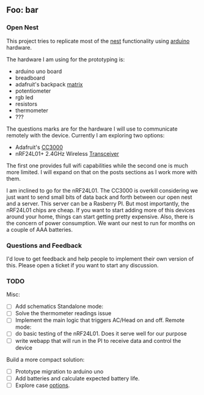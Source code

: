 Foo: bar
---
### Open Nest

This project tries to replicate most of the [nest](www.nest.com) functionality
using [arduino](https://www.arduino.cc) hardware.

The hardware I am using for the prototyping is:

- arduino uno board
- breadboard
- adafruit's backpack [matrix](https://www.adafruit.com/products/872)
- potentiometer
- rgb led
- resistors
- thermometer
- ???

The questions marks are for the hardware I will use to communicate remotely with the
device. Currently I am exploring two options:

- Adafruit's [CC3000](https://www.adafruit.com/products/1469)
- nRF24L01+ 2.4GHz Wireless [Transceiver](http://www.amazon.com/nRF24L01-Wireless-Transceiver-Arduino-Compatible/dp/B00E594ZX0/ref=sr_1_1?ie=UTF8&qid=1441073822&sr=8-1&keywords=arduino+wireless)

The first one provides full wifi capabilities while the second one is much more
limited. I will expand on that on the posts sections as I work more with them.

I am inclined to go for the nRF24L01. The CC3000 is overkill considering we just
want to send small bits of data back and forth between our open nest and a server.
This server can be a Rasberry PI. But most importantly, the nRF24L01 chips are
cheap. If you want to start adding more of this devices around your home, things
can start getting pretty expensive. Also, there is the concern of power consumption.
We want our nest to run for months on a couple of AAA batteries.

### Questions and Feedback

I'd love to get feedback and help people to implement their own version of this. Please
open a ticket if you want to start any discussion.

### TODO

Misc:
  - [ ] Add schematics
Standalone mode:
  - [ ] Solve the thermometer readings issue
  - [ ] Implement the main logic that triggers AC/Head on and off.
Remote mode:
  - [ ] do basic testing of the nRF24L01. Does it serve well for our purpose
  - [ ] write webapp that will run in the PI to receive data and control the device

Build a more compact solution:
  - [ ] Prototype migration to arduino uno
  - [ ] Add batteries and calculate expected battery life.
  - [ ] Explore case [options](http://blog.particle.io/2014/01/17/open-source-thermostat/).
